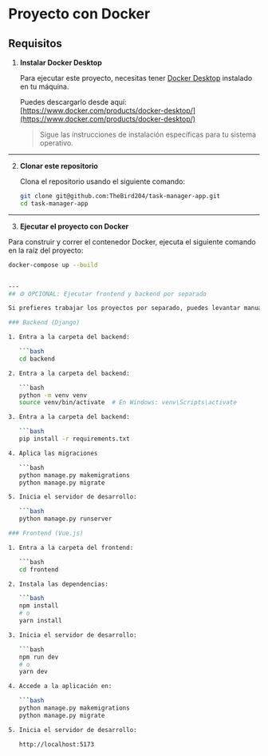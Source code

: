 # Proyecto con Docker

## Requisitos

1. **Instalar Docker Desktop**

   Para ejecutar este proyecto, necesitas tener [Docker Desktop](https://www.docker.com/products/docker-desktop/) instalado en tu máquina.

   Puedes descargarlo desde aquí: [https://www.docker.com/products/docker-desktop/](https://www.docker.com/products/docker-desktop/)

   > Sigue las instrucciones de instalación específicas para tu sistema operativo.

---

2. **Clonar este repositorio**

   Clona el repositorio usando el siguiente comando:

   ```bash
   git clone git@github.com:TheBird204/task-manager-app.git
   cd task-manager-app

---

3. **Ejecutar el proyecto con Docker**

Para construir y correr el contenedor Docker, ejecuta el siguiente comando en la raíz del proyecto:

```bash
docker-compose up --build


---
## ⚙️ OPCIONAL: Ejecutar frontend y backend por separado

Si prefieres trabajar los proyectos por separado, puedes levantar manualmente el backend (Django) y el frontend (Vue.js) de la siguiente manera:

### Backend (Django)

1. Entra a la carpeta del backend:

   ```bash
   cd backend

2. Entra a la carpeta del backend:

   ```bash
   python -m venv venv
   source venv/bin/activate  # En Windows: venv\Scripts\activate

3. Entra a la carpeta del backend:

   ```bash
   pip install -r requirements.txt

4. Aplica las migraciones

   ```bash
   python manage.py makemigrations
   python manage.py migrate

5. Inicia el servidor de desarrollo:

   ```bash
   python manage.py runserver

### Frontend (Vue.js)

1. Entra a la carpeta del frontend:

   ```bash
   cd frontend

2. Instala las dependencias:

   ```bash
   npm install
   # o
   yarn install

3. Inicia el servidor de desarrollo:

   ```bash
   npm run dev
   # o
   yarn dev 

4. Accede a la aplicación en:

   ```bash
   python manage.py makemigrations
   python manage.py migrate

5. Inicia el servidor de desarrollo:

   http://localhost:5173